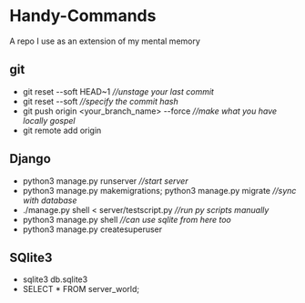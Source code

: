 # Handy-Commands
A repo I use as an extension of my mental memory

## git
* git reset --soft HEAD~1 _//unstage your last commit_
* git reset --soft <commit> _//specify the commit hash_
* git push origin <your_branch_name> --force _//make what you have locally gospel_
* git remote add origin <url>

## Django
* python3 manage.py runserver _//start server_
* python3 manage.py makemigrations; python3 manage.py migrate _//sync with database_
* ./manage.py shell < server/testscript.py _//run py scripts manually_
* python3 manage.py shell _//can use sqlite from here too_
* python3 manage.py createsuperuser
                                          
## SQlite3
* sqlite3  db.sqlite3
* SELECT * FROM server_world;

